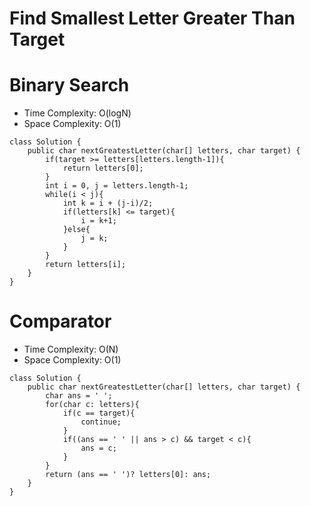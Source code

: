 # Find Smallest Letter Greater Than Target

# Binary Search

- Time Complexity: O(logN)
- Space Complexity: O(1)

```
class Solution {
    public char nextGreatestLetter(char[] letters, char target) {
        if(target >= letters[letters.length-1]){
            return letters[0];
        }
        int i = 0, j = letters.length-1;
        while(i < j){
            int k = i + (j-i)/2;
            if(letters[k] <= target){
                i = k+1;
            }else{
                j = k;
            }
        }
        return letters[i];
    }
}
```

# Comparator

- Time Complexity: O(N)
- Space Complexity: O(1)

```
class Solution {
    public char nextGreatestLetter(char[] letters, char target) {
        char ans = ' ';
        for(char c: letters){
            if(c == target){
                continue;
            }
            if((ans == ' ' || ans > c) && target < c){
                ans = c;
            }
        }
        return (ans == ' ')? letters[0]: ans;
    }
}
```
